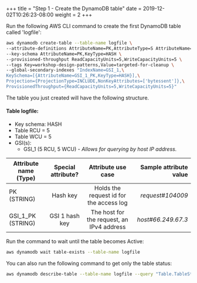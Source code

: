 +++
title = "Step 1 - Create the DynamoDB table"
date = 2019-12-02T10:26:23-08:00
weight = 2
+++


Run the following AWS CLI command to create the first DynamoDB table called 'logfile':
```bash
aws dynamodb create-table --table-name logfile \
--attribute-definitions AttributeName=PK,AttributeType=S AttributeName=GSI_1_PK,AttributeType=S \
--key-schema AttributeName=PK,KeyType=HASH \
--provisioned-throughput ReadCapacityUnits=5,WriteCapacityUnits=5 \
--tags Key=workshop-design-patterns,Value=targeted-for-cleanup \
--global-secondary-indexes "IndexName=GSI_1,\
KeySchema=[{AttributeName=GSI_1_PK,KeyType=HASH}],\
Projection={ProjectionType=INCLUDE,NonKeyAttributes=['bytessent']},\
ProvisionedThroughput={ReadCapacityUnits=5,WriteCapacityUnits=5}"
````
The table you just created will have the following structure.

#### Table logfile:

- Key schema: HASH
- Table RCU = 5
- Table WCU = 5
- GSI(s):
  - GSI_1 (5 RCU, 5 WCU) - *Allows for querying by host IP address.*

| Attribute name (Type)        | Special attribute?           | Attribute use case          | Sample attribute value  |
| ------------- |:-------------:|:-------------:| -----:|
| PK (STRING)      | Hash key | Holds the request id for the access log  | *request#104009*  |
| GSI_1_PK (STRING)      | GSI 1 hash key | The host for the request, an IPv4 address  | *host#66.249.67.3*  |


Run the command to wait until the table becomes Active:
```bash
aws dynamodb wait table-exists --table-name logfile
```
You can also run the following command to get only the table status:
```bash
aws dynamodb describe-table --table-name logfile --query "Table.TableStatus"
```
